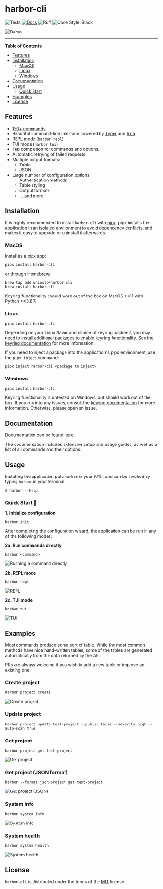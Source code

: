 # harbor-cli

<!-- [![PyPI - Version](https://img.shields.io/pypi/v/harbor-cli.svg)](https://pypi.org/project/harbor-cli)
[![PyPI - Python Version](https://img.shields.io/pypi/pyversions/harbor-cli.svg)](https://pypi.org/project/harbor-cli) -->

![Tests](https://github.com/unioslo/harbor-cli/workflows/test/badge.svg) [![Docs](https://github.com/unioslo/harbor-cli/workflows/build-docs/badge.svg)](https://unioslo.github.io/harbor-cli/) ![Ruff](https://img.shields.io/endpoint?url=https://raw.githubusercontent.com/charliermarsh/ruff/main/assets/badge/v2.json) ![Code Style: Black](https://img.shields.io/badge/code%20style-black-000000.svg)

![Demo](docs/assets/readme/demo.gif)


-----

**Table of Contents**

- [Features](#features)
- [Installation](#installation)
  - [MacOS](#macos)
  - [Linux](#linux)
  - [Windows](#windows)
- [Documentation](#documentation)
- [Usage](#usage)
  - [Quick Start](#quick-start-)
- [Examples](#examples)
- [License](#license)

## Features

- [150+ commands](https://unioslo.github.io/harbor-cli/commands/)
- Beautiful command-line interface powered by [Typer](https://github.com/tiangolo/typer) and [Rich](https://github.com/Textualize/rich).
- REPL mode (`harbor repl`)
- TUI mode (`harbor tui`)
- Tab completion for commands and options.
- Automatic retrying of failed requests
- Multiple output formats:
    - Table
    - JSON
- Large number of configuration options
    - Authentication methods
    - Table styling
    - Output formats
    - ... and more


## Installation

It is highly recommended to install `harbor-cli` with [pipx](https://pipx.pypa.io/stable/). pipx installs the application in an isolated environment to avoid dependency conflicts, and makes it easy to upgrade or uninstall it afterwards.

### MacOS

Install as a pipx app:

```
pipx install harbor-cli
```

or through Homebrew:

```
brew tap add unioslo/harbor-cli
brew install harbor-cli
```

Keyring functionality should work out of the box on MacOS >=11 with Python >=3.8.7.


### Linux


```
pipx install harbor-cli
```

Depending on your Linux flavor and choice of keyring backend, you may need to install additional packages to enable keyring functionality. See the [keyring documentation](https://keyring.readthedocs.io/en/latest/#installing-keyring) for more information.


If you need to inject a package into the application's pipx environment, use the `pipx inject` command:


```
pipx inject harbor-cli <package to inject>
```


### Windows

```
pipx install harbor-cli
```

Keyring functionality is untested on Windows, but should work out of the box. If you run into any issues, consult the [keyring documentation](https://github.com/jaraco/keyring#readme) for more information. Otherwise, please open an issue.


## Documentation

Documentation can be found [here](https://unioslo.github.io/harbor-cli/).

The documentation includes extensive setup and usage guides, as well as a list of all commands and their options.

## Usage


Installing the application puts `harbor` in your `PATH`, and can be invoked by typing `harbor` in your terminal:

```console
$ harbor --help
```



<!-- Cut before here -->

### Quick Start 🚀


**1. Initialize configuration**

```
harbor init
```

After completing the configuration wizard, the application can be run in any of the following modes:

**2a. Run commands directly**

```
harbor <command>
```

![Running a command directly](docs/assets/readme/command.png)

**2b. REPL mode**

```
harbor repl
```

![REPL](docs/assets/readme/repl.png)

**2c. TUI mode**

```
harbor tui
```

![TUI](docs/assets/readme/tui.png)

## Examples

Most commands produce some sort of table. While the most common methods have nice hand-written tables, some of the tables are generated automatically from the data returned by the API.

PRs are always welcome if you wish to add a new table or improve an existing one.

### Create project

```
harbor project create
```

![Create project](docs/assets/readme/examples/create_project.png)

### Update project


```
harbor project update test-project --public false --severity high --auto-scan true
```

### Get project

```
harbor project get test-project
```

![Get project](docs/assets/readme/examples/get_project.png)

### Get project (JSON format)

```
harbor --format json project get test-project
```

![Get project (JSON)](docs/assets/readme/examples/get_project_json.png)

### System info

```
harbor system info
```

<!-- All examples are running with COLUMNS=140. -->

![System info](docs/assets/readme/examples/system_info.png)

### System health

```
harbor system health
```

![System health](docs/assets/readme/examples/system_health.png)

## License

`harbor-cli` is distributed under the terms of the [MIT](https://spdx.org/licenses/MIT.html) license.
